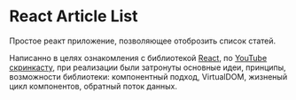 # React Article List


Простое реакт приложение, позволяющее отоброзить список статей.   

Написанно в целях ознакомления с библиотекой [React](https://ru.reactjs.org/), по [YouTube скринкасту](https://www.youtube.com/watch?v=ol4OVMJZC1w&list=PLDyvV36pndZEz2unvD0a2Spv7RehBrpDO), при реализации были затронуты основные идеи, принципы, возможности библиотеки: компонентный подход, VirtualDOM, жизненый цикл компонентов, обратный поток данных.
